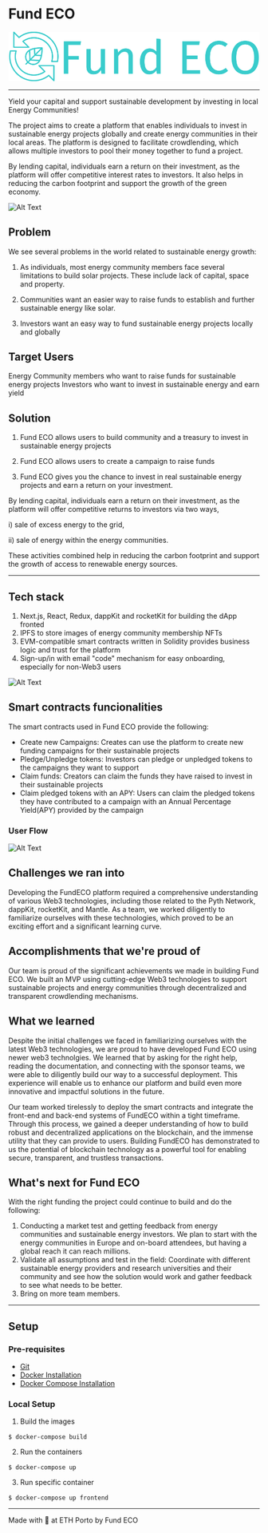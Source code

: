 # Fund ECO

![FundECO Logo](./services/frontend/public/fundeco-logo.png)

____________________
Yield your capital and support sustainable development by investing in local Energy Communities!

The project aims to create a platform that enables individuals to invest in sustainable energy projects globally and create energy communities in their local areas. The platform is designed to facilitate crowdlending, which allows multiple investors to pool their money together to fund a project. 

By lending capital, individuals earn a return on their investment, as the platform will offer competitive interest rates to investors. It also helps in reducing the carbon footprint and support the growth of the green economy.

![Alt Text](https://gateway.ipfs.io/ipfs/bafybeihj3quqv2x3lzgmg4ppxlsia6j4jf2hnwed56y6yn6vvjgjuam3oq)

## Problem

We see several problems in the world related to sustainable energy growth:

1. As individuals, most energy community members face several limitations to build solar projects. These include lack of capital, space and property.

2. Communities want an easier way to raise funds to establish and further sustainable energy like solar.

3. Investors want an easy way to fund sustainable energy projects locally and globally

## Target Users

Energy Community members who want to raise funds for sustainable energy projects
Investors who want to invest in sustainable energy and earn yield

## Solution

1. Fund ECO allows users to build community and a treasury to invest in sustainable energy projects 

2. Fund ECO allows users to create a campaign to raise funds

3. Fund ECO gives you the chance to invest in real sustainable energy projects and earn a return on your investment. 

By lending capital, individuals earn a return on their investment, as the platform will offer competitive returns to investors via two ways, 

i) sale of excess energy to the grid, 

ii) sale of energy within the energy communities. 

These activities combined help in reducing the carbon footprint and support the growth of access to renewable energy sources.
___________________
## Tech stack

1.	Next.js, React, Redux, dappKit and rocketKit for building the dApp fronted 
2.	IPFS to store images of energy community membership NFTs
3.	EVM-compatible smart contracts written in Solidity provides business logic and trust for the platform
4.	Sign-up/in with email "code" mechanism for easy onboarding, especially for non-Web3 users

![Alt Text](https://gateway.ipfs.io/ipfs/bafkreigygl7zdexojy5nlb2fkarfhs2al73vq3d5egwtovtjf4gaqd7xm4)

## Smart contracts funcionalities

The smart contracts used in Fund ECO provide the following:

- Create new Campaigns: Creates can use the platform to create new funding campaigns for their sustainable projects
- Pledge/Unpledge tokens: Investors can pledge or unpledged tokens to the campaigns they want to support
- Claim funds: Creators can claim the funds they have raised to invest in their sustainable projects
- Claim pledged tokens with an APY:  Users can claim the pledged tokens they have contributed to a campaign with an Annual Percentage Yield(APY) provided by the campaign

### User Flow
![Alt Text](https://gateway.ipfs.io/ipfs/bafkreigm2j5cktpny3jgdb5dxs2rvlswaxaf2pepvoy7uxfvpsockozigy)

## Challenges we ran into

Developing the FundECO platform required a comprehensive understanding of various Web3 technologies, including those related to the Pyth Network, dappKit, rocketKit, and Mantle. As a team, we worked diligently to familiarize ourselves with these technologies, which proved to be an exciting effort and a significant learning curve.  

## Accomplishments that we're proud of

Our team is proud of the significant achievements we made in building Fund ECO. We built an MVP using cutting-edge Web3 technologies to support sustainable projects and energy communities through decentralized and transparent crowdlending mechanisms.

## What we learned

Despite the initial challenges we faced in familiarizing ourselves with the latest Web3 technologies, we are proud to have developed Fund ECO using newer web3 technolgies.  We learned that by asking for the right help, reading the documentation, and connecting with the sponsor teams, we were able to diligently build our way to a successful deployment. This experience will enable us to enhance our platform and build even more innovative and impactful solutions in the future.

Our team worked tirelessly to deploy the smart contracts and integrate the front-end and back-end systems of FundECO within a tight timeframe. Through this process, we gained a deeper understanding of how to build robust and decentralized applications on the blockchain, and the immense utility that they can provide to users. Building FundECO has demonstrated to us the potential of blockchain technology as a powerful tool for enabling secure, transparent, and trustless transactions.

## What's next for Fund ECO
With the right funding the project could continue to build and do the following:
1.	Conducting a market test and getting feedback from energy communities and sustainable energy investors. We plan to start with the energy communities in Europe and on-board attendees, but having a global reach it can reach millions.
2.	Validate all assumptions and test in the field: Coordinate with different sustainable energy providers and research universities and their community and see how the solution would work and gather feedback to see what needs to be better. 
3.	Bring on more team members.

____________________
## Setup

### Pre-requisites

- [Git](https://git-scm.com/book/en/v2/Getting-Started-Installing-Git)
- [Docker Installation](https://docs.docker.com/engine/install/)
- [Docker Compose Installation](https://docs.docker.com/compose/install/)

### Local Setup

1. Build the images

```
$ docker-compose build
```

2. Run the containers

```
$ docker-compose up
```

3. Run specific container

```
$ docker-compose up frontend
```



-----

Made with 💚 at ETH Porto by Fund ECO
